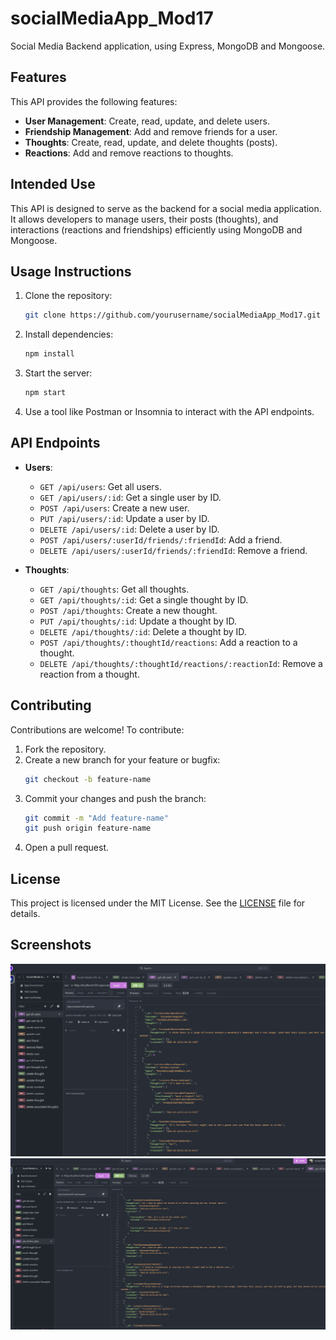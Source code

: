 # socialMediaApp_Mod17
Social Media Backend application, using Express, MongoDB and Mongoose.

## Features
This API provides the following features:
- **User Management**: Create, read, update, and delete users.
- **Friendship Management**: Add and remove friends for a user.
- **Thoughts**: Create, read, update, and delete thoughts (posts).
- **Reactions**: Add and remove reactions to thoughts.

## Intended Use
This API is designed to serve as the backend for a social media application. It allows developers to manage users, their posts (thoughts), and interactions (reactions and friendships) efficiently using MongoDB and Mongoose.

## Usage Instructions
1. Clone the repository:
    ```bash
    git clone https://github.com/yourusername/socialMediaApp_Mod17.git
    ```
2. Install dependencies:
    ```bash
    npm install
    ```
3. Start the server:
    ```bash
    npm start
    ```
4. Use a tool like Postman or Insomnia to interact with the API endpoints.

## API Endpoints
- **Users**:
  - `GET /api/users`: Get all users.
  - `GET /api/users/:id`: Get a single user by ID.
  - `POST /api/users`: Create a new user.
  - `PUT /api/users/:id`: Update a user by ID.
  - `DELETE /api/users/:id`: Delete a user by ID.
  - `POST /api/users/:userId/friends/:friendId`: Add a friend.
  - `DELETE /api/users/:userId/friends/:friendId`: Remove a friend.

- **Thoughts**:
  - `GET /api/thoughts`: Get all thoughts.
  - `GET /api/thoughts/:id`: Get a single thought by ID.
  - `POST /api/thoughts`: Create a new thought.
  - `PUT /api/thoughts/:id`: Update a thought by ID.
  - `DELETE /api/thoughts/:id`: Delete a thought by ID.
  - `POST /api/thoughts/:thoughtId/reactions`: Add a reaction to a thought.
  - `DELETE /api/thoughts/:thoughtId/reactions/:reactionId`: Remove a reaction from a thought.

## Contributing
Contributions are welcome! To contribute:
1. Fork the repository.
2. Create a new branch for your feature or bugfix:
    ```bash
    git checkout -b feature-name
    ```
3. Commit your changes and push the branch:
    ```bash
    git commit -m "Add feature-name"
    git push origin feature-name
    ```
4. Open a pull request.

## License
This project is licensed under the MIT License. See the [LICENSE](LICENSE) file for details.

## Screenshots
![Screenshot 1](./assets/images/getAllUsersScreenshot.png)
![Screenshot 2](./assets/images/getAllThoughtsScreenshot.png)